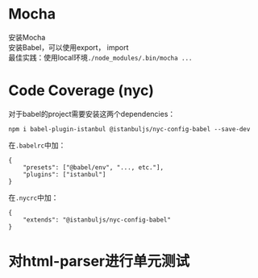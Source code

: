 # Mocha
安装Mocha  
安装Babel，可以使用export， import  
最佳实践：使用local环境`./node_modules/.bin/mocha ...`  

# Code Coverage (nyc)
对于babel的project需要安装这两个dependencies：
```
npm i babel-plugin-istanbul @istanbuljs/nyc-config-babel --save-dev
```
在`.babelrc`中加：
```
{
    "presets": ["@babel/env", "..., etc."],
    "plugins": ["istanbul"]
}
```
在`.nycrc`中加：
```
{
    "extends": "@istanbuljs/nyc-config-babel"
}
```

# 对html-parser进行单元测试
